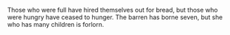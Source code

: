 Those who were full have hired themselves out for bread, but those who were hungry have ceased to hunger. The barren has borne seven, but she who has many children is forlorn.
